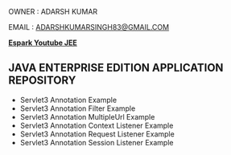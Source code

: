
OWNER : ADARSH KUMAR 

EMAIL : ADARSHKUMARSINGH83@GMAIL.COM

**[Espark Youtube JEE ](https://www.youtube.com/playlist?list=PLBH_SvM38ibFxRuQmPu4XS9JLFvA59tZC)**

JAVA ENTERPRISE EDITION APPLICATION REPOSITORY 
---------------------------------------------

- Servlet3 Annotation Example 
- Servlet3 Annotation Filter Example 
- Servlet3 Annotation MultipleUrl Example 
- Servlet3 Annotation Context Listener Example 
- Servlet3 Annotation Request Listener Example 
- Servlet3 Annotation Session Listener Example 
